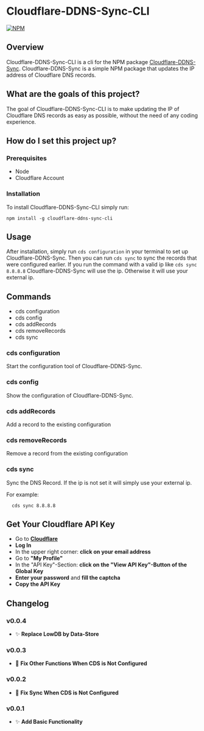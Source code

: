 # Cloudflare-DDNS-Sync-CLI

[![NPM](https://nodei.co/npm/cloudflare-ddns-sync-cli.png)](https://nodei.co/npm/cloudflare-ddns-sync-cli/)

## Overview

Cloudflare-DDNS-Sync-CLI is a cli for the NPM package [Cloudflare-DDNS-Sync](https://www.npmjs.com/package/cloudflare-ddns-sync).
Cloudflare-DDNS-Sync is a simple NPM package that updates the IP address of
Cloudflare DNS records.

## What are the goals of this project?

The goal of Cloudflare-DDNS-Sync-CLI is to make updating the IP of Cloudflare DNS
records as easy as possible, without the need of any coding experience.

## How do I set this project up?

### Prerequisites

- Node
- Cloudflare Account

### Installation

To install Cloudflare-DDNS-Sync-CLI simply run:

```
npm install -g cloudflare-ddns-sync-cli
```

## Usage

After installation, simply run `cds configuration` in your terminal to set up Cloudflare-DDNS-Sync.
Then you can run `cds sync` to sync the records that were configured earlier.
If you run the command with a valid ip like `cds sync 8.8.8.8` Cloudflare-DDNS-Sync will use the ip. Otherwise it will use your external ip.


## Commands

- cds configuration
- cds config
- cds addRecords
- cds removeRecords
- cds sync <ip>

### cds configuration

Start the configuration tool of Cloudflare-DDNS-Sync.

### cds config

Show the configuration of Cloudflare-DDNS-Sync.

### cds addRecords

Add a record to the existing configuration

### cds removeRecords

Remove a record from the existing configuration

### cds sync <ip>

Sync the DNS Record. If the ip is not set it will simply use your external ip.

For example:
```
  cds sync 8.8.8.8
```

## Get Your Cloudflare API Key

- Go to **[Cloudflare](https://www.cloudflare.com)**
- **Log In**
- In the upper right corner: **click on your email address**
- Go to **"My Profile"**
- In the "API Key"-Section: **click on the "View API Key"-Button of the Global Key**
- **Enter your password** and **fill the captcha**
- **Copy the API Key**

## Changelog

### v0.0.4

- ✨ **Replace LowDB by Data-Store**

### v0.0.3

- 🐛 **Fix Other Functions When CDS is Not Configured**

### v0.0.2

- 🐛 **Fix Sync When CDS is Not Configured**

### v0.0.1

- ✨ **Add Basic Functionality**
